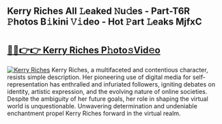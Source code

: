 ## Kerry Riches All 𝙻eaked 𝙽u𝚍es - Part-T6R 𝙿hotos B𝚒kini 𝚅𝚒deo - Hot 𝙿art 𝙻eaks MjfxC

# <h2><a href="http://ld0ikf.urlbe.top/?page=Kerry+Riches">🔗🔗👉👉 Kerry Riches P𝚑oto𝚜Vid𝚎o</a></h2>

[![Kerry Riches](https://i.imgur.com/eBuTRDB.gif)](http://ld0ikf.urlbe.top/?page=Kerry+Riches)
Kerry Riches, a multifaceted and contentious character, resists simple description. Her pioneering use of digital media for self-representation has enthralled and infuriated followers, igniting debates on identity, artistic expression, and the evolving nature of online societies. Despite the ambiguity of her future goals, her role in shaping the virtual world is unquestionable. Unwavering determination and undeniable enchantment propel Kerry Riches forward in the virtual realm.
